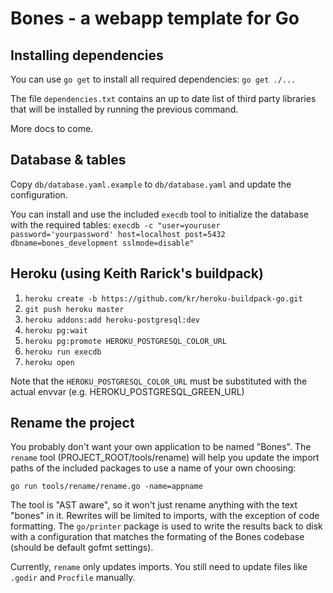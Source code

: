 Bones - a webapp template for Go
================================

Installing dependencies
-----------------------

You can use `go get` to install all required dependencies: `go get ./...`

The file `dependencies.txt` contains an up to date list of third party libraries that
will be installed by running the previous command.

More docs to come.

Database & tables
-----------------

Copy `db/database.yaml.example` to `db/database.yaml` and update the configuration.

You can install and use the included `execdb` tool to initialize the database with the required tables:
`execdb -c "user=youruser password='yourpassword' host=localhost post=5432 dbname=bones_development sslmode=disable"`

Heroku (using Keith Rarick's buildpack)
---------------------------------------

1. `heroku create -b https://github.com/kr/heroku-buildpack-go.git`
2. `git push heroku master`
3. `heroku addons:add heroku-postgresql:dev`
4. `heroku pg:wait`
5. `heroku pg:promote HEROKU_POSTGRESQL_COLOR_URL`
6. `heroku run execdb`
7. `heroku open`

Note that the `HEROKU_POSTGRESQL_COLOR_URL` must be substituted with the actual envvar (e.g. HEROKU_POSTGRESQL_GREEN_URL)

Rename the project
------------------

You probably don't want your own application to be named "Bones".
The `rename` tool (PROJECT_ROOT/tools/rename) will help you update the import paths of the
included packages to use a name of your own choosing:

`go run tools/rename/rename.go -name=appname`

The tool is "AST aware", so it won't just rename anything with the text "bones" in it. Rewrites will be limited to imports, with
the exception of code formatting. The `go/printer` package is used to write the results back to disk with a configuration
that matches the formating of the Bones codebase (should be default gofmt settings).

Currently, `rename` only updates imports. You still need to update files like `.godir` and `Procfile` manually.
